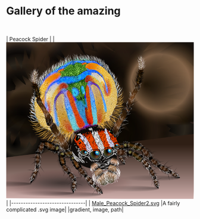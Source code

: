# Gallery of the amazing
</br>

| Peacock Spider |
| <img src="peacockspider.png" alt="peacockspider" width=640/> |
|-------------------------------|
| <a href="Male_peacock_spider2.svg">Male_Peacock_Spider2.svg</a>
|A fairly complicated .svg image|
|gradient, image, path|


